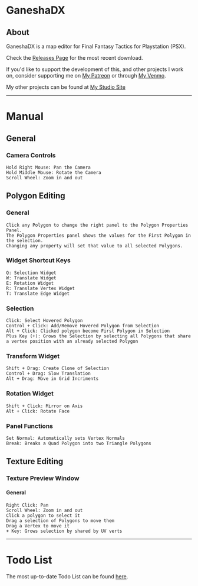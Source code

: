 # GaneshaDX

## About

GaneshaDX is a map editor for Final Fantasy Tactics for Playstation (PSX).

Check the [Releases Page](https://github.com/Garmichael/GaneshaDx/releases) for the most recent download.

If you'd like to support the development of this, and other projects I work on, consider supporting me on [My Patreon](https://www.patreon.com/StormGardenStudio) or through [My Venmo](https://www.venmo.com/Garmichael).

My other projects can be found at [My Studio Site](https://www.stormgardenstudio.com/)

---

# Manual

## General

### Camera Controls

    Hold Right Mouse: Pan the Camera
    Hold Middle Mouse: Rotate the Camera
    Scroll Wheel: Zoom in and out

## Polygon Editing

### General

    Click any Polygon to change the right panel to the Polygon Properties Panel. 
    The Polygon Properties panel shows the values for the First Polygon in the selection.
    Changing any property will set that value to all selected Polygons.

### Widget Shortcut Keys

    Q: Selection Widget
    W: Translate Widget
    E: Rotation Widget
    R: Translate Vertex Widget
    T: Translate Edge Widget

### Selection

    Click: Select Hovered Polygon
    Control + Click: Add/Remove Hovered Polygon from Selection
    Alt + Click: Clicked polygon become First Polygon in Selection
    Plus Key (+): Grows the Selection by selecting all Polygons that share a vertex position with an already selected Polygon 

### Transform Widget

    Shift + Drag: Create Clone of Selection
    Control + Drag: Slow Translation
    Alt + Drag: Move in Grid Incriments

### Rotation Widget

    Shift + Click: Mirror on Axis
    Alt + Click: Rotate Face

### Panel Functions

    Set Normal: Automatically sets Vertex Normals
    Break: Breaks a Quad Polygon into two Triangle Polygons

## Texture Editing

### Texture Preview Window

#### General

    Right Click: Pan
    Scroll Wheel: Zoom in and out
    Click a polygon to select it
    Drag a selection of Polygons to move them
    Drag a Vertex to move it
    + Key: Grows selection by shared by UV verts
---

# Todo List

The most up-to-date Todo List can be found [here](https://github.com/Garmichael/GaneshaDx/blob/main/Documentation/Todo.md).
